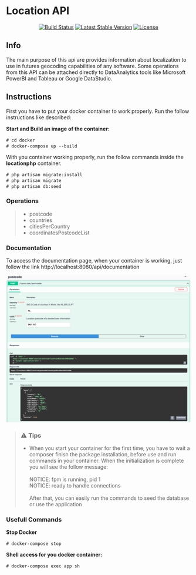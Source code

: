 # Location API

<p align="center">
<a href="https://travis-ci.org/laravel/framework"><img src="https://travis-ci.org/laravel/framework.svg" alt="Build Status"></a>
<a href="https://packagist.org/packages/laravel/framework"><img src="https://poser.pugx.org/laravel/framework/v/stable.svg" alt="Latest Stable Version"></a>
<a href="https://packagist.org/packages/laravel/framework"><img src="https://poser.pugx.org/laravel/framework/license.svg" alt="License"></a>
</p>

Info
----
The main purpose of this api are provides information about localization to use in 
futures geocoding capabilities of any software. Some operations from this API can be 
attached directly to DataAnalytics tools like Microsoft PowerBI and Tableau or Google DataStudio.   

Instructions 
----
First you have to put your docker container to work properly. Run the follow instructions like described: 

**Start and Build an image of the container:**
```
# cd docker 
# docker-compose up --build
```

With you container working properly, run the follow commands inside the **locationphp** container. 

```
# php artisan migrate:install 
# php artisan migrate
# php artisan db:seed
```

### Operations
> * postcode
> * countries
> * citiesPerCountry
> * coordinatesPostcodeList

### Documentation

To access the documentation page, when your container is working, just follow the link http://localhost:8080/api/documentation

![alt text](https://github.com/jorgelustosa/location/blob/main/public/img/doc.png?raw=true)


> ### ⚠️ Tips
> * When you start your container for the first time, you have to 
> wait a composer finish the package installation, before use and run commands 
> in your container. When the initialization is complete you will see the follow 
> message: <br><br>
>NOTICE: fpm is running, pid 1  <br> NOTICE: ready to handle connections
> <br><br>
> After that, you can easily run the commands to seed the database or use the application 

### Usefull Commands 

**Stop Docker**
```
# docker-compose stop
```
**Shell access for you docker container:**
```
# docker-compose exec app sh
```
